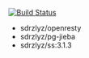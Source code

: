 [![Build Status](https://www.travis-ci.org/elvizlai/docker-auto-build.svg?branch=master)](https://www.travis-ci.org/elvizlai/docker-auto-build)

* sdrzlyz/openresty
* sdrzlyz/pg-jieba
* sdrzlyz/ss:3.1.3
